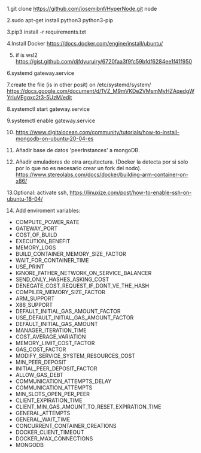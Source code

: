1.git clone https://github.com/josemibnf/HyperNode.git node

2.sudo apt-get install python3 python3-pip

3.pip3 install -r requirements.txt

4.Install Docker https://docs.docker.com/engine/install/ubuntu/

5. if is wsl2 https://gist.github.com/djfdyuruiry/6720faa3f9fc59bfdf6284ee1f41f950

6.systemd gateway.service

7.create the file (is in other posit) on /etc/systemd/system/
https://docs.google.com/document/d/1VZ_M9mVKDe2VMsmMyHZAqedgWYrIuVEgqxc2t3-5UzM/edit

8.systemctl start gateway.service

9.systemctl enable gateway.service

10. https://www.digitalocean.com/community/tutorials/how-to-install-mongodb-on-ubuntu-20-04-es

11. Añadir base de datos 'peerInstances' a mongoDB.

12. Añadir emuladores de otra arquitectura. (Docker la detecta por si solo por lo que no es necesario crear un fork del nodo).
https://www.stereolabs.com/docs/docker/building-arm-container-on-x86/

13.Optional: activate ssh, https://linuxize.com/post/how-to-enable-ssh-on-ubuntu-18-04/

14. Add enviroment variables: 
- COMPUTE_POWER_RATE
- GATEWAY_PORT
- COST_OF_BUILD
- EXECUTION_BENEFIT
- MEMORY_LOGS
- BUILD_CONTAINER_MEMORY_SIZE_FACTOR
- WAIT_FOR_CONTAINER_TIME
- USE_PRINT
- IGNORE_FATHER_NETWORK_ON_SERVICE_BALANCER
- SEND_ONLY_HASHES_ASKING_COST
- DENEGATE_COST_REQUEST_IF_DONT_VE_THE_HASH
- COMPILER_MEMORY_SIZE_FACTOR
- ARM_SUPPORT
- X86_SUPPORT
- DEFAULT_INITIAL_GAS_AMOUNT_FACTOR
- USE_DEFAULT_INITIAL_GAS_AMOUNT_FACTOR
- DEFAULT_INITIAL_GAS_AMOUNT
- MANAGER_ITERATION_TIME
- COST_AVERAGE_VARIATION
- MEMORY_LIMIT_COST_FACTOR
- GAS_COST_FACTOR
- MODIFY_SERVICE_SYSTEM_RESOURCES_COST
- MIN_PEER_DEPOSIT
- INITIAL_PEER_DEPOSIT_FACTOR
- ALLOW_GAS_DEBT
- COMMUNICATION_ATTEMPTS_DELAY
- COMMUNICATION_ATTEMPTS
- MIN_SLOTS_OPEN_PER_PEER
- CLIENT_EXPIRATION_TIME
- CLIENT_MIN_GAS_AMOUNT_TO_RESET_EXPIRATION_TIME
- GENERAL_ATTEMPTS
- GENERAL_WAIT_TIME
- CONCURRENT_CONTAINER_CREATIONS
- DOCKER_CLIENT_TIMEOUT
- DOCKER_MAX_CONNECTIONS
- MONGODB
